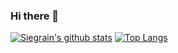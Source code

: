 ### Hi there 👋

[![Siegrain's github stats](https://github-readme-stats.vercel.app/api?username=siegrainwong&theme=dracula)](https://github.com/siegrainwong) 
[![Top Langs](https://github-readme-stats.vercel.app/api/top-langs/?username=siegrainwong&layout=compact)](https://github.com/siegrainwong)


<!--
**siegrainwong/siegrainwong** is a ✨ _special_ ✨ repository because its `README.md` (this file) appears on your GitHub profile.

Here are some ideas to get you started:

- 🔭 I’m currently working on ...
- 🌱 I’m currently learning ...
- 👯 I’m looking to collaborate on ...
- 🤔 I’m looking for help with ...
- 💬 Ask me about ...
- 📫 How to reach me: ...
- 😄 Pronouns: ...
- ⚡ Fun fact: ...
-->
